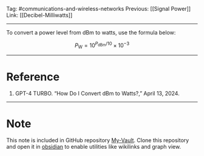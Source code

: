 Tag: #communications-and-wireless-networks 
Previous: [[Signal Power]]
Link: [[Decibel-Milliwatts]]

---

To convert a power level from dBm to watts, use the formula below:

$$P_{\text{W}} = 10^{P_{\text{dBm}}/10} \times 10^{-3}$$

---

# Reference

1. GPT-4 TURBO. “How Do I Convert dBm to Watts?,” April 13, 2024.

---

# Note

This note is included in GitHub repository [My-Vault](https://github.com/LittleD3092/My-Vault.git). Clone this repository and open it in [obsidian](https://obsidian.md/) to enable utilities like wikilinks and graph view.